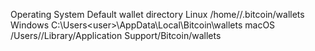 Operating System 	Default wallet directory
Linux 	/home/<user>/.bitcoin/wallets
Windows 	C:\Users\<user>\AppData\Local\Bitcoin\wallets
macOS 	/Users/<user>/Library/Application Support/Bitcoin/wallets